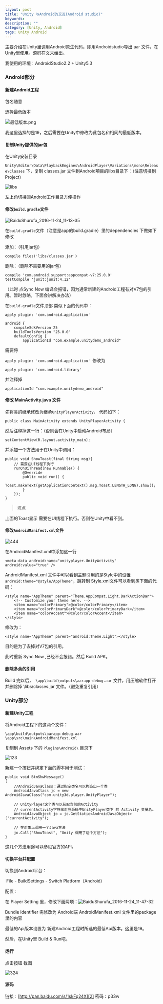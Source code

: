 ```yaml
---
layout: post
title: "Unity 与Android的交互(Android studio)"
keywords: 
description: ""
category: [Unity, Android]
tags: Unity Android
---
```


<!--markdown-->主要介绍在Unity里调用Android原生代码，即用Androidstudio导出 aar 文件，在Unity里使用。源码在文末给出。  

我使用的环境：AndroidStudio2.2 +  Unity5.3

### Android部分  

#### 新建Android工程  
  
包名随意  
  
选择最低版本

![最低版本.png][1]  
  
我这里选择的是19，之后需要在Unity中修改为此包名和相同的最低版本。  

#### 复制Unity提供的jar包  

在Unity安装目录

 `Unity\Editor\Data\PlaybackEngines\AndroidPlayer\Variations\mono\Release\Classes` 下，复制 classes.jar 文件到Android项目的libs目录下：（注意切换到Project）  
  
![libs](http://539go.com/usr/uploads/2016/11-24/libs.png)  
  
左上角切换回Android工作目录方便操作  
  
#### 修改`build.gradle`文件  
  
![BaiduShurufa_2016-11-24_11-13-35](http://539go.com/usr/uploads/2016/11-24/BaiduShurufa_2016-11-24_11-13-35.png)  
  
在`build.gradle`文件（注意是app的build.gradle）里的dependencies 下做如下修改  
  
添加：（引用jar包）  
  
```  
compile files('libs/classes.jar')  
```  
  
删除：（删除不需要用的jar包）  
  
```  
compile 'com.android.support:appcompat-v7:25.0.0'  
testCompile 'junit:junit:4.12'  
```  
  
（此时 点Sync Now 编译会报错，因为通常新建的Android工程有对V7包的引用。暂时忽略，下面会讲解决办法）  
  
在`build.gradle`文件顶部 类似下面的代码中：  
  
```  
apply plugin: 'com.android.application'  
  
android {  
    compileSdkVersion 25  
    buildToolsVersion "25.0.0"  
    defaultConfig {  
        applicationId "com.example.unitydemo_android"  
```  
  
需要将 
  
`apply plugin: 'com.android.application' `修改为  
  
`apply plugin: 'com.android.library'`  
  
并注释掉  
  
```  
applicationId "com.example.unitydemo_android"  
```  
  
#### 修改 MainActivity.java 文件  
  
先将类的继承修改为继承`UnityPlayerActivity`， 代码如下：  
```  
public class MainActivity extends UnityPlayerActivity {  
```  
  
然后注释掉这一行：（否则会在Unity中启动Android布局）  
  
```  
setContentView(R.layout.activity_main);  
```  
  
并添加一个方法用于在Unity中调用：  
  
```  
public void ShowToast(final String msg){  
    // 需要在UI线程下执行  
    runOnUiThread(new Runnable() {  
        @Override  
        public void run() {  
            Toast.makeText(getApplicationContext(),msg,Toast.LENGTH_LONG).show();  
        }  
    });  
}  
```  
  
> 坑点  
  
上面的Toast显示 需要在UI线程下执行。否则在Unity中看不到。  
  
#### 修改`AndroidManifest.xml`文件  
  
![444](http://539go.com/usr/uploads/2016/11-24/444.png)  
  
在AndroidManifest.xml中添加这一行  
  
```  
<meta-data android:name="unityplayer.UnityActivity" android:value="true" />  
```  
  
AndroidManifest.xml 文件中可以看到主题引用的是Style中的设置`android:theme="@style/AppTheme"`，跳转到 Style.xml文件可以看到类下面的代码：  
  
```  
<style name="AppTheme" parent="Theme.AppCompat.Light.DarkActionBar">  
    <!-- Customize your theme here. -->  
    <item name="colorPrimary">@color/colorPrimary</item>  
    <item name="colorPrimaryDark">@color/colorPrimaryDark</item>  
    <item name="colorAccent">@color/colorAccent</item>  
</style>  
```  
  
修改为：  
  
```  
<style name="AppTheme" parent="android:Theme.Light"></style>  
```  
  
目的是为了去掉对V7包的引用。  
  
此时重新 Sync Now ,已经不会报错。然后 Build APK。  
  
#### 删除多余的引用  
  
Build 完以后，` \app\build\outputs\aarapp-debug.aar`  文件，用压缩软件打开并删除掉 \libs\classes.jar 文件。（避免重复引用）  
  
### Unity部分  
  
#### 新建Unity工程  
  
将Android工程下的这两个文件：  
  
```  
\app\build\outputs\aarapp-debug.aar  
\app\src\main\AndroidManifest.xml  
```  
  
复制到 Assets 下的 `Plugins\Android\` 目录下  
  
![123](http://539go.com/usr/uploads/2016/11-24/123.png)  
  
新建一个按钮并绑定下面的脚本用于测试：  
  
    public void BtnShwMessage()  
    {  
        //AndroidJavaClass：通过指定类名可以构造出一个类  
        AndroidJavaClass jc = new AndroidJavaClass("com.unity3d.player.UnityPlayer");  
    
    	// UnityPlayer这个类可以获取当前的Activity  
        // currentActivity字符串对应源码中UnityPlayer类下 的 Activity 变量名。  
        AndroidJavaObject jo = jc.GetStatic<AndroidJavaObject>("currentActivity");  
        
        // 在对象上调用一个Java方法  
        jo.Call("ShowToast", "Unity 调用了这个方法");  
    }  
这几个方法用途可以参见官方的API。  
  
#### 切换平台并配置  
  
切换到Android平台：  
  
​	File - BuildSettings - Switch Platform（Android）  
  
配置：  
  
在 Player Setting 里，修改下面两项：![BaiduShurufa_2016-11-24_11-47-32](http://539go.com/usr/uploads/2016/11-24/BaiduShurufa_2016-11-24_11-47-32.png)  
  
Bundle Identifier 需修改为 Android端 AndroidManifest.xml 文件里的package 里的内容  
  
最低的Api版本设置为 新建Android工程时所选的最低Api版本。这里是19。  
  
然后，在Unity里 Build & Run吧。  
  
#### 运行  
  
点击按钮 截图  
  
![324](http://539go.com/usr/uploads/2016/11-24/324.png)  
  
#### 源码  
  
链接：[http://pan.baidu.com/s/1skFq24X][2] 密码：p33w  
  
  
  [1]: http://539go.com/usr/uploads/2016/11/3165343850.png  
  [2]: http://pan.baidu.com/s/1skFq24X  
